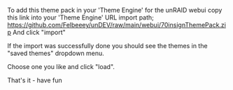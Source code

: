 To add this theme pack in your 'Theme Engine' for the unRAID webui copy this link into your 'Theme Engine' URL import path; 
https://github.com/Felbeeey/unDEV/raw/main/webui/70insignThemePack.zip
And click "import"

If the import was successfully done you should see the themes in the "saved themes" dropdown menu.

Choose one you like and click "load".

That's it - have fun

